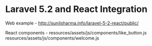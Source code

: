 # Laravel 5.2 and React Integration


Web example - http://sunilsharma.info/laravel-5-2-react/public/


React components - resources/assets/js/components/like_button.js
		               resources/assets/js/components/welcome.js 	




